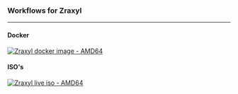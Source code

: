 ### Workflows for Zraxyl

---

#### Docker

[![Zraxyl docker image - AMD64](https://github.com/Zraxyl/workflows/actions/workflows/docker_amd64.yml/badge.svg)](https://github.com/Zraxyl/workflows/actions/workflows/docker_amd64.yml)


#### ISO's

[![Zraxyl live iso - AMD64](https://github.com/Zraxyl/workflows/actions/workflows/iso_amd64.yml/badge.svg)](https://github.com/Zraxyl/workflows/actions/workflows/iso_amd64.yml)
